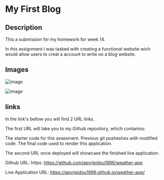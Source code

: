 # My First Blog

## Description

This a submission for my homework for week 14.

In this assignment i was tasked with creating a functional website wich would allow users to creat a account to write on a blog website.

## Images

![image](https://github.com/aevripidou1996/weather-app/assets/114223852/d6b04ad5-d98c-450d-a54e-0e4be16a6dff)

![image](https://github.com/aevripidou1996/weather-app/assets/114223852/1df1b51c-71a8-4ad4-9076-54c69f1f01b1)

## links

In the link's bellow you will find 2 URL links.

The first URL will take you to my Github repository, which contanins:

The starter code for this assesment. Previous git pusheshes with modified code. The final code used to render this application.

The second URL  once deployed will showcase the finished live application.

Github URL: https: https://github.com/aevripidou1996/weather-app

Live Application URL: https://aevripidou1996.github.io/weather-app/
